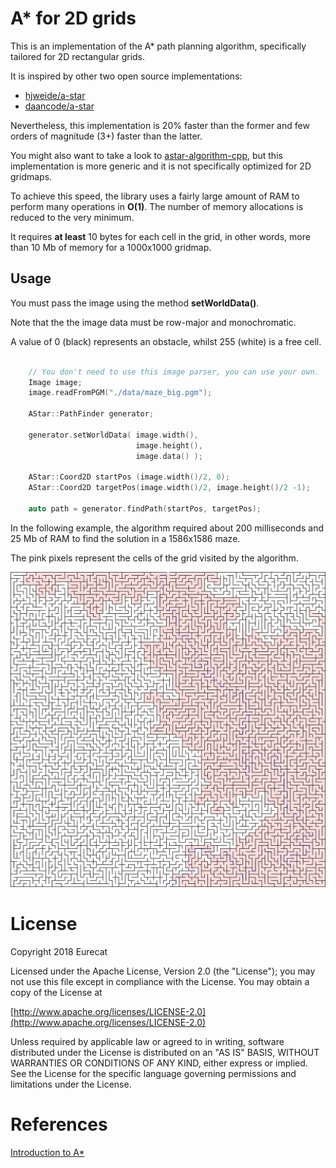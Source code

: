 # A* for 2D grids

This is an implementation of the A* path planning algorithm, specifically tailored for
2D rectangular grids.

It is inspired by other two open source implementations:

- [hjweide/a-star](https://github.com/hjweide/a-star)
- [daancode/a-star](https://github.com/daancode/a-star)

Nevertheless, this implementation is 20% faster than the former and few orders of magnitude (3+)
faster than the latter.

You might also want to take a look to [astar-algorithm-cpp](https://github.com/justinhj/astar-algorithm-cpp),
but this implementation is more generic and it is not specifically optimized for 2D gridmaps.

To achieve this speed, the library uses a fairly large amount of RAM to perform many
operations in __O(1)__. The number of memory allocations is reduced to the very minimum.

It requires __at least__ 10 bytes for each cell in the grid, in other words,
more than 10 Mb of memory for a 1000x1000 gridmap.

## Usage 

You must pass the image using the method __setWorldData()__.

Note that the the image data must be row-major and monochromatic.

A value of 0 (black) represents an obstacle, whilst 255 (white)
is a free cell.

```c++

    // You don't need to use this image parser, you can use your own.   
    Image image;
    image.readFromPGM("./data/maze_big.pgm");

    AStar::PathFinder generator;

    generator.setWorldData( image.width(),
                            image.height(),
                            image.data() );
                
    AStar::Coord2D startPos (image.width()/2, 0);
    AStar::Coord2D targetPos(image.width()/2, image.height()/2 -1);
               
    auto path = generator.findPath(startPos, targetPos);

```

In the following example, the algorithm required about 200 milliseconds and 25 Mb
of RAM to find the solution in a 1586x1586 maze.

The pink pixels represent the cells of the grid visited by the algorithm.

![Large map](./map_out_big.png)


# License

Copyright 2018 Eurecat

Licensed under the Apache License, Version 2.0 (the "License"); you may not use this file 
except in compliance with the License. You may obtain a copy of the License at

[http://www.apache.org/licenses/LICENSE-2.0](http://www.apache.org/licenses/LICENSE-2.0)

Unless required by applicable law or agreed to in writing, software distributed under the 
License is distributed on an "AS IS" BASIS, WITHOUT WARRANTIES OR CONDITIONS OF ANY KIND, 
either express or implied. See the License for the specific language governing permissions
 and limitations under the License.
 
 # References
 
 [Introduction to A*](https://www.redblobgames.com/pathfinding/a-star/introduction.html)

